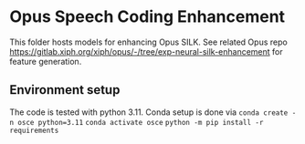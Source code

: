 # Opus Speech Coding Enhancement

This folder hosts models for enhancing Opus SILK. See related Opus repo https://gitlab.xiph.org/xiph/opus/-/tree/exp-neural-silk-enhancement
for feature generation.

## Environment setup
The code is tested with python 3.11. Conda setup is done via
`conda create -n osce python=3.11`
`conda activate osce`
`python -m pip install -r requirements`